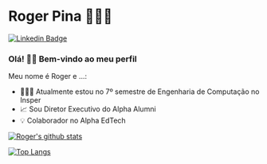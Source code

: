
<!--
### Hi there 👋
**RogerPina2/RogerPina2** is a ✨ _special_ ✨ repository because its `README.md` (this file) appears on your GitHub profile.

Here are some ideas to get you started:

- 🔭 I’m currently working on ...
- 🌱 I’m currently learning ...
- 👯 I’m looking to collaborate on ...
- 🤔 I’m looking for help with ...
- 💬 Ask me about ...
- 📫 How to reach me: ...
- 😄 Pronouns: ...
- ⚡ Fun fact: ...
-->

# Roger Pina 👨🏾‍💻

[![Linkedin Badge](https://img.shields.io/badge/-LinkedIn-blue?style=flat-square&logo=Linkedin&logoColor=white&link=https://www.linkedin.com/in/roger-pina/)](https://www.linkedin.com/in/roger-pina/)
<!--
[![Youtube Badge](https://img.shields.io/badge/-YouTube-c14438?style=flat-square&logo=YouTube&logoColor=white&link=https://www.youtube.com/user/marcelorde391/)](https://www.youtube.com/user/marcelorde391/)
-->

<!--

### Hellooo! 👋🏾 Welcome to my profile

My name is Roger, tenho 21 anos e sou de São José dos Campos:

 - 😄 I really like to learn
 - 📊 I'm working with Business Intelligence
 - 📚 Currently studying Azure and LGPD
 - 🌍 And I also like to travel

-->

### Olá! 👋🏾 Bem-vindo ao meu perfil

Meu nome é Roger e ...:

 - 👨🏾‍🎓 Atualmente estou no 7º semestre de Engenharia de Computação no Insper
 - 📈 Sou Diretor Executivo do Alpha Alumni
 - 💡 Colaborador no Alpha EdTech

<!-- 

![](https://img.shields.io/badge/Learning-C++-informational) ![](https://img.shields.io/badge/Learning-Python-informational) ![](https://img.shields.io/badge/Learning-TS-informational) ![](https://img.shields.io/badge/Learning-Elixir-informational) ![](https://img.shields.io/badge/Learning-JS-informational) ![](https://img.shields.io/badge/Learning-EN-informational)
 
[![Miguel's github stats](https://github-readme-stats.vercel.app/api?username=Miguel-EpicJS&theme=merko)](https://github.com/Miguel-EpicJS/github-readme-stats)

[![Top Langs](https://github-readme-stats.vercel.app/api/top-langs/?username=Miguel-EpicJS&theme=merko)](https://github.com/Miguel-EpicJS/github-readme-stats)

-->

[![Roger's github stats](https://github-readme-stats.vercel.app/api?username=RogerPina2&theme=merko)](https://github.com/RogerPina2/github-readme-stats)

[![Top Langs](https://github-readme-stats.vercel.app/api/top-langs/?username=RogerPina2&theme=merko)](https://github.com/RogerPina2/github-readme-stats)
